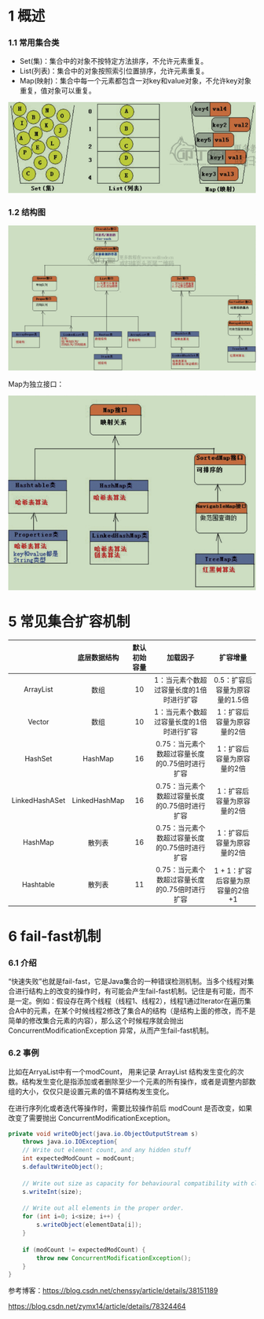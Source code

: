 # 1 概述 

### 1.1 常用集合类

- Set(集)：集合中的对象不按特定方法排序，不允许元素重复。
- List(列表)：集合中的对象按照索引位置排序，允许元素重复。
- Map(映射)：集合中每一个元素都包含一对key和value对象，不允许key对象重复，值对象可以重复。

![](../assets/1.3.png)





### 1.2 结构图

![](../assets/1.1.png)



Map为独立接口：

![](../assets/1.2.png)







# 5 常见集合扩容机制

|                | 底层数据结构  | 默认初始容量 |                    加载因子                    |             扩容增量             |
| :------------: | :-----------: | :----------: | :--------------------------------------------: | :------------------------------: |
|   ArrayList    |     数组      |      10      |    1：当元素个数超过容量长度的1倍时进行扩容    |  0.5：扩容后容量为原容量的1.5倍  |
|     Vector     |     数组      |      10      |    1：当元素个数超过容量长度的1倍时进行扩容    |    1：扩容后容量为原容量的2倍    |
|    HashSet     |    HashMap    |      16      | 0.75：当元素个数超过容量长度的0.75倍时进行扩容 |    1：扩容后容量为原容量的2倍    |
| LinkedHashASet | LinkedHashMap |      16      | 0.75：当元素个数超过容量长度的0.75倍时进行扩容 |    1：扩容后容量为原容量的2倍    |
|    HashMap     |    散列表     |      16      | 0.75：当元素个数超过容量长度的0.75倍时进行扩容 |    1：扩容后容量为原容量的2倍    |
|   Hashtable    |    散列表     |      11      | 0.75：当元素个数超过容量长度的0.75倍时进行扩容 | 1 + 1：扩容后容量为原容量的2倍+1 |







# 6 fail-fast机制

### 6.1 介绍

“快速失败”也就是fail-fast，它是Java集合的一种错误检测机制。当多个线程对集合进行结构上的改变的操作时，有可能会产生fail-fast机制。记住是有可能，而不是一定。例如：假设存在两个线程（线程1、线程2），线程1通过Iterator在遍历集合A中的元素，在某个时候线程2修改了集合A的结构（是结构上面的修改，而不是简单的修改集合元素的内容），那么这个时候程序就会抛出 ConcurrentModificationException 异常，从而产生fail-fast机制。



### 6.2 事例

比如在ArryaList中有一个modCount， 用来记录 ArrayList 结构发生变化的次数。结构发生变化是指添加或者删除至少一个元素的所有操作，或者是调整内部数组的大小，仅仅只是设置元素的值不算结构发生变化。

在进行序列化或者迭代等操作时，需要比较操作前后 modCount 是否改变，如果改变了需要抛出 ConcurrentModificationException。

```java
private void writeObject(java.io.ObjectOutputStream s)
    throws java.io.IOException{
    // Write out element count, and any hidden stuff
    int expectedModCount = modCount;
    s.defaultWriteObject();

    // Write out size as capacity for behavioural compatibility with clone()
    s.writeInt(size);

    // Write out all elements in the proper order.
    for (int i=0; i<size; i++) {
        s.writeObject(elementData[i]);
    }

    if (modCount != expectedModCount) {
        throw new ConcurrentModificationException();
    }
}
```



 参考博客：https://blog.csdn.net/chenssy/article/details/38151189

https://blog.csdn.net/zymx14/article/details/78324464